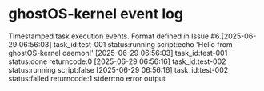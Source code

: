 # ghostOS-kernel event log

Timestamped task execution events.
Format defined in Issue #6.[2025-06-29 06:56:03] task_id:test-001 status:running script:echo 'Hello from ghostOS-kernel daemon!'
[2025-06-29 06:56:03] task_id:test-001 status:done returncode:0
[2025-06-29 06:56:16] task_id:test-002 status:running script:false
[2025-06-29 06:56:16] task_id:test-002 status:failed returncode:1 stderr:no error output
